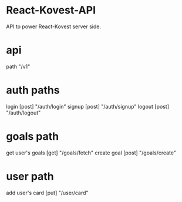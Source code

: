 # React-Kovest-API
API to power React-Kovest server side.

# api
path "/v1"

# auth paths
login [post] "/auth/login"
signup [post] "/auth/signup"
logout [post] "/auth/logout"

# goals path
get user's goals [get] "/goals/fetch"
create goal [post] "/goals/create"

# user path
add user's card [put] "/user/card"
